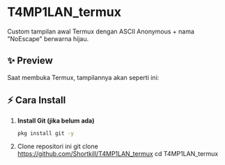 # T4MP1LAN_termux

Custom tampilan awal Termux dengan ASCII Anonymous + nama "NoEscape" berwarna hijau.

## ✨ Preview
Saat membuka Termux, tampilannya akan seperti ini:


## ⚡ Cara Install
1. **Install Git (jika belum ada)**  
   ```bash
   pkg install git -y
2. Clone repositori ini
    git clone https://github.com/Shortkill/T4MP1LAN_termux
    cd T4MP1LAN_termux
    
